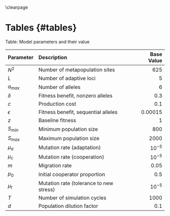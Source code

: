 \clearpage

# Tables {#tables}

Table: Model parameters and their value

| Parameter  | Description                                    | Base Value    |
|:-----------|:-----------------------------------------------|--------------:|
| $N^2$      | Number of metapopulation sites                 | 625           |
| $L$        | Number of adaptive loci                        | 5             |
| $a_{max}$  | Number of alleles                              | 6             |
| $\delta$   | Fitness benefit, nonzero alleles               | 0.3           |
| $c$        | Production cost                                | 0.1           |
| $\epsilon$ | Fitness benefit, sequential alleles            | 0.00015       |
| $z$        | Baseline fitness                               | 1             |
| $S_{min}$  | Minimum population size                        | 800           |
| $S_{max}$  | Maximum population size                        | 2000          |
| $\mu_{a}$  | Mutation rate (adaptation)                     | $10^{-5}$     |
| $\mu_{c}$  | Mutation rate (cooperation)                    | $10^{-5}$     |
| $m$        | Migration rate                                 | 0.05          |
| $p_0$      | Initial cooperator proportion                  | 0.5           |
| $\mu_{t}$  | Mutation rate (tolerance to new stress)        | $10^{-5}$     |
| $T$        | Number of simulation cycles                    | 1000          |
| $d$        | Population dilution factor                     | 0.1           |

